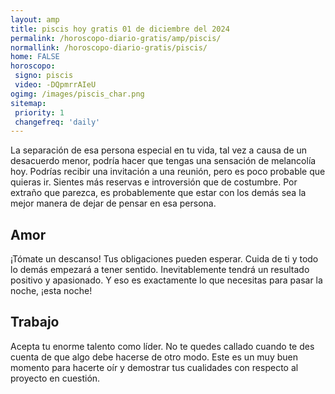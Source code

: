 ```yaml
---
layout: amp
title: piscis hoy gratis 01 de diciembre del 2024 
permalink: /horoscopo-diario-gratis/amp/piscis/
normallink: /horoscopo-diario-gratis/piscis/
home: FALSE
horoscopo:
 signo: piscis
 video: -DQpmrrAIeU
ogimg: /images/piscis_char.png
sitemap:
 priority: 1
 changefreq: 'daily'
---
```



La separación de esa persona especial en tu vida, tal vez a causa de un desacuerdo menor, podría hacer que tengas una sensación de melancolía hoy. Podrías recibir una invitación a una reunión, pero es poco probable que quieras ir. Sientes más reservas e introversión que de costumbre. Por extraño que parezca, es probablemente que estar con los demás sea la mejor manera de dejar de pensar en esa persona.

## Amor

¡Tómate un descanso! Tus obligaciones pueden esperar. Cuida de ti y todo lo demás empezará a tener sentido. Inevitablemente tendrá un resultado positivo y apasionado. Y eso es exactamente lo que necesitas para pasar la noche, ¡esta noche!

## Trabajo

Acepta tu enorme talento como líder. No te quedes callado cuando te des cuenta de que algo debe hacerse de otro modo. Este es un muy buen momento para hacerte oír y demostrar tus cualidades con respecto al proyecto en cuestión.